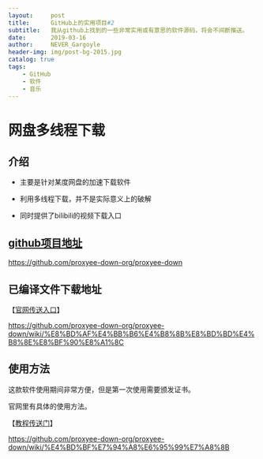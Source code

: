 ```yaml
---
layout:     post
title:      GitHub上的实用项目#2
subtitle:   我从github上找到的一些非常实用或有意思的软件源码，将会不间断推送。
date:       2019-03-16
author:     NEVER_Gargoyle
header-img: img/post-bg-2015.jpg
catalog: true
tags:
    - GitHub
    - 软件
    - 音乐
---
```




# 网盘多线程下载



## 介绍

- 主要是针对某度网盘的加速下载软件

- 利用多线程下载，并不是实际意义上的破解

- 同时提供了bilibili的视频下载入口



## [github项目地址](https://github.com/proxyee-down-org/proxyee-down)

https://github.com/proxyee-down-org/proxyee-down



## 已编译文件下载地址

【[官网传送入口](https://github.com/proxyee-down-org/proxyee-down/wiki/%E8%BD%AF%E4%BB%B6%E4%B8%8B%E8%BD%BD%E4%B8%8E%E8%BF%90%E8%A1%8C)】

https://github.com/proxyee-down-org/proxyee-down/wiki/%E8%BD%AF%E4%BB%B6%E4%B8%8B%E8%BD%BD%E4%B8%8E%E8%BF%90%E8%A1%8C



## 使用方法

这款软件使用期间非常方便，但是第一次使用需要颁发证书。  

官网里有具体的使用方法。  

【[教程传送门](https://github.com/proxyee-down-org/proxyee-down/wiki/%E4%BD%BF%E7%94%A8%E6%95%99%E7%A8%8B)】

https://github.com/proxyee-down-org/proxyee-down/wiki/%E4%BD%BF%E7%94%A8%E6%95%99%E7%A8%8B
